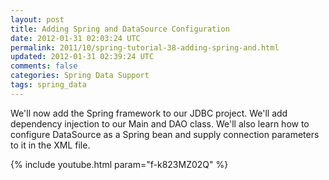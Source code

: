 ```yaml
---           
layout: post
title: Adding Spring and DataSource Configuration
date: 2012-01-31 02:03:24 UTC
permalink: 2011/10/spring-tutorial-38-adding-spring-and.html
updated: 2012-01-31 02:39:24 UTC
comments: false
categories: Spring Data Support
tags: spring_data
---
```


We'll now add the Spring framework to our JDBC project. We'll add dependency injection to our Main and DAO class. We'll also learn how to configure DataSource as a Spring bean and supply connection parameters to it in the XML file.

{% include youtube.html param="f-k823MZ02Q" %}